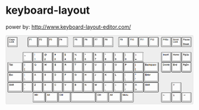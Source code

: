 # keyboard-layout

power by:
http://www.keyboard-layout-editor.com/

![keyboard-layout](https://raw.githubusercontent.com/jmjoy/keyboard-layout/master/keyboard-layout.png)
